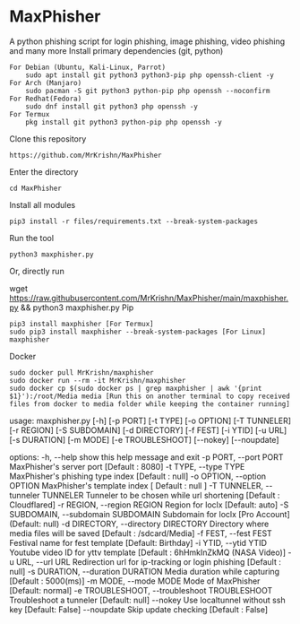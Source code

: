 # MaxPhisher
A python phishing script for login phishing, image phishing, video phishing and many more
Install primary dependencies (git, python)

    For Debian (Ubuntu, Kali-Linux, Parrot)
        sudo apt install git python3 python3-pip php openssh-client -y
    For Arch (Manjaro)
        sudo pacman -S git python3 python-pip php openssh --noconfirm
    For Redhat(Fedora)
        sudo dnf install git python3 php openssh -y
    For Termux
        pkg install git python3 python-pip php openssh -y

Clone this repository

    https://github.com/MrKrishn/MaxPhisher

Enter the directory

    cd MaxPhisher

Install all modules

    pip3 install -r files/requirements.txt --break-system-packages

Run the tool

    python3 maxphisher.py

Or, directly run

wget https://raw.githubusercontent.com/MrKrishn/MaxPhisher/main/maxphisher.py && python3 maxphisher.py
Pip

    pip3 install maxphisher [For Termux]
    sudo pip3 install maxphisher --break-system-packages [For Linux]
    maxphisher

Docker

    sudo docker pull MrKrishn/maxphisher
    sudo docker run --rm -it MrKrishn/maxphisher
    sudo docker cp $(sudo docker ps | grep maxphisher | awk '{print $1}'):/root/Media media [Run this on another terminal to copy received files from docker to media folder while keeping the container running]
usage: maxphisher.py [-h] [-p PORT] [-t TYPE] [-o OPTION]
                     [-T TUNNELER] [-r REGION] [-S SUBDOMAIN]
                     [-d DIRECTORY] [-f FEST] [-i YTID] [-u URL]
                     [-s DURATION] [-m MODE] [-e TROUBLESHOOT]
                     [--nokey] [--noupdate]

options:
  -h, --help            show this help message and exit
  -p PORT, --port PORT  MaxPhisher's server port [Default : 8080]
  -t TYPE, --type TYPE  MaxPhisher's phishing type index [Default :
                        null]
  -o OPTION, --option OPTION
                        MaxPhisher's template index [ Default : null ]
  -T TUNNELER, --tunneler TUNNELER
                        Tunneler to be chosen while url shortening
                        [Default : Cloudflared]
  -r REGION, --region REGION
                        Region for loclx [Default: auto]
  -S SUBDOMAIN, --subdomain SUBDOMAIN
                        Subdomain for loclx [Pro Account]
                        (Default: null)
  -d DIRECTORY, --directory DIRECTORY
                        Directory where media files will be saved
                        [Default : /sdcard/Media]
  -f FEST, --fest FEST  Festival name for fest template [Default:
                        Birthday]
  -i YTID, --ytid YTID  Youtube video ID for yttv template [Default :
                        6hHmkInZkMQ (NASA Video)]
  -u URL, --url URL     Redirection url for ip-tracking or login
                        phishing [Default : null]
  -s DURATION, --duration DURATION
                        Media duration while capturing [Default :
                        5000(ms)]
  -m MODE, --mode MODE  Mode of MaxPhisher [Default: normal]
  -e TROUBLESHOOT, --troubleshoot TROUBLESHOOT
                        Troubleshoot a tunneler [Default: null]
  --nokey               Use localtunnel without ssh key [Default:
                        False]
  --noupdate            Skip update checking [Default : False]
